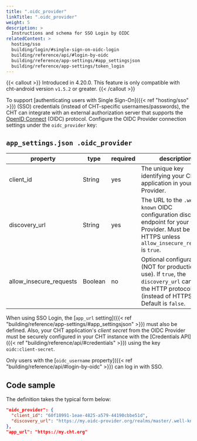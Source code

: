 ```yaml
---
title: ".oidc_provider"
linkTitle: ".oidc_provider"
weight: 5
description: >
  Instructions and schema for SSO Login by OIDC
relatedContent: >
  hosting/sso
  building/login/#single-sign-on-oidc-login
  building/reference/api/#login-by-oidc
  building/reference/app-settings/#app_settingsjson
  building/reference/app-settings/token_login
---
```


{{< callout >}}
Introduced in 4.20.0. This feature is only compatible with cht-android version `v1.5.2` or greater.
{{< /callout >}}

To support [authenticating users with Single Sign-On]({{< ref "hosting/sso" >}}) (SSO) credentials (instead of CHT-specific usernames/passwords), the CHT can integrate with an external authorization server that supports the [OpenID Connect](https://openid.net/) (OIDC) protocol. Configure the OIDC Provider connection settings under the `oidc_provider` key:

## `app_settings.json .oidc_provider`
| property                | type    | required | description                                                                                                                                          |
|-------------------------|---------|----------|------------------------------------------------------------------------------------------------------------------------------------------------------|
| client_id               | String  | yes      | The unique key identifying your CHT application in your OIDC Provider.                                                                               |
| discovery_url           | String  | yes      | The URL to the `.well-known` OIDC configuration discovery endpoint for your OIDC Provider. Must be HTTPS unless `allow_insecure_requests` is `true`. |
| allow_insecure_requests | Boolean | no       | Optional configuration (NOT for production use). If `true`, the `discovery_url` can use the HTTP protocol (instead of HTTPS). Default is `false`.    |

When using SSO Login, the [`app_url` setting]({{< ref "building/reference/app-settings/#app_settingsjson" >}}) must also be defined. Also, your CHT application's _client secret_ from the OIDC Provider must be securely configured in your CHT instance with the [Credentials API]({{< ref "building/reference/api/#credentials" >}}) using the key `oidc:client-secret`.

Only users with the [`oidc_username` property]({{< ref "building/reference/api/#login-by-oidc" >}}) can log in with SSO.

## Code sample

The definition takes the typical form below:

```json
"oidc_provider": {
  "client_id": "60f18991-1eae-4825-a579-44190cbbe51d",
  "discovery_url": "https://my.oidc-provider.org/realms/master/.well-known/openid-configuration"
},
"app_url": "https://my.cht.org"
```
